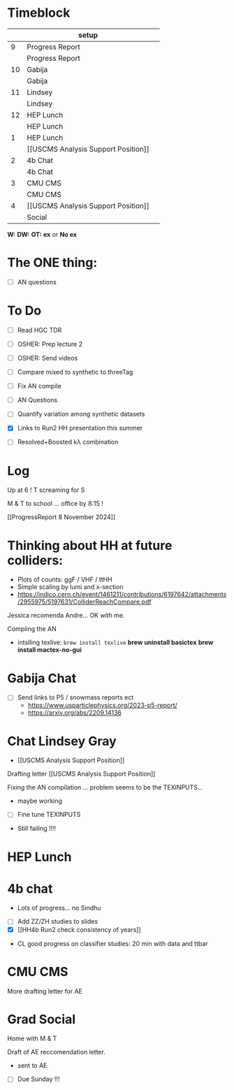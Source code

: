 # Timeblock

|     | setup                               |     |
| --- | ----------------------------------- | --- |
| 9   | Progress Report                     |     |
|     | Progress Report                     |     |
| 10  | Gabija                              |     |
|     | Gabija                              |     |
| 11  | Lindsey                             |     |
|     | Lindsey                             |     |
| 12  | HEP Lunch                           |     |
|     | HEP Lunch                           |     |
| 1   | HEP Lunch                           |     |
|     | [[USCMS Analysis Support Position]] |     |
| 2   | 4b Chat                             |     |
|     | 4b Chat                             |     |
| 3   | CMU CMS                             |     |
|     | CMU CMS                             |     |
| 4   | [[USCMS Analysis Support Position]] |     |
|     | Social                              |     |

**W:**
**DW:**
**OT:**
**ex** or **No ex**

# The ONE thing: 
- [ ] AN questions 


# To Do
- [ ] Read HGC TDR
- [ ] OSHER: Prep lecture 2 
- [ ] OSHER: Send videos 
- [ ] Compare mixed to synthetic to threeTag
- [ ] Fix AN compile
- [ ] AN Questions
- [ ] Quantify variation among synthetic datasets 
- [x] Links to Run2 HH presentation this summer
- [ ] Resolved+Boosted kλ combination


# Log

Up at 6 ! T screaming for S

M & T to school ... office by 8:15 ! 



[[ProgressReport 8 November 2024]]

# Thinking about HH at future colliders:
- Plots of counts: ggF / VHF / ttHH
- Simple scaling by lumi and x-section
- https://indico.cern.ch/event/1461211/contributions/6197642/attachments/2955975/5197631/ColliderReachCompare.pdf

Jessica recomenda Andre... OK with me. 

Compiing the AN
- intslling texlive: `brew install texlive`
**brew uninstall basictex**
**brew install mactex-no-gui**
# Gabija Chat
- [ ] Send links to P5 / snowmass reports ect
	- https://www.usparticlephysics.org/2023-p5-report/
	- https://arxiv.org/abs/2209.14136

# Chat Lindsey Gray
- [[USCMS Analysis Support Position]]

Drafting letter [[USCMS Analysis Support Position]]

Fixing the AN compilation ... problem seems to be the TEXINPUTS... 
- maybe working
- [ ] Fine tune TEXINPUTS 
- Still failing !!!!

# HEP Lunch 

# 4b chat 
- Lots of progress... no Sindhu
- [ ] Add ZZ/ZH studies to slides
- [x] [[HH4b Run2 check consistency of years]]
- CL good progress on classifier studies: 20 min with data and ttbar

# CMU CMS

More drafting letter for AE

# Grad Social

Home with M & T 

Draft of AE reccomendation letter.
- sent to AE
- [ ] Due Sunday !!!

